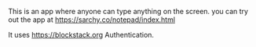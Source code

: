 This is an app where anyone can type anything  on the screen.
you can try out the app at https://sarchy.co/notepad/index.html

It uses https://blockstack.org Authentication. 

